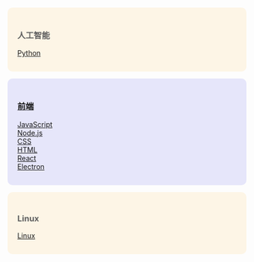 
<!--  
<style>
    main{
        box-sizing: border-box;
        width:90vw;
        position: absolute;
        left:5vw;
        display:flex;
        flex-wrap: wrap;
        gap:20px;
    }

    main > a{
        display: block;
        box-sizing: border-box;
        background: oldLace;
        border-radius: 10px;
        min-width: 150px;
        min-height: 150px;
        display: flex;
        justify-content: center;
        align-items: center;
    }

</style>
<main>
    <a href="前端/前端——index" style="background:lavender">前端</a>
    <a href="前端/Electron——Electron" style="background:MintCream">Electron</a>
    <a href="前端/React——React" style="background:MistyRose">React</a>
    <a href="前端/React-Native——安卓平台打包" style="background:PeachPuff">React<br>Native</a>

</main>
-->

<style>
    blockquote{
        background: oldLace;
        padding: 20px  20px 15px !important;
        border-radius: 10px;
        margin-top: 10px;
        border: none !important;
    }
    blockquote:nth-of-type(even){
        background: lavender;
    }
</style>


> ### 人工智能     
> [Python](Python/Python——index)


> ### [前端](前端/前端——index)    
>  [JavaScript](前端/前端——index#javascript)       
>  [Node.js](前端/前端——index#nodejs)       
>  [CSS](前端/前端——index#css)       
>  [HTML](前端/前端——index#html)       
>  [React](前端/前端——index#react)       
>  [Electron](前端/前端——index#electron)       



> ### Linux     
>  [Linux](Linux/Linux——index)



